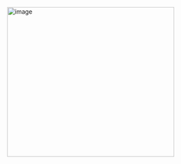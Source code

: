 
<img width="388" height="349" alt="image" src="https://github.com/user-attachments/assets/85271b78-5d30-4117-915a-dd0de4cdb439" />

